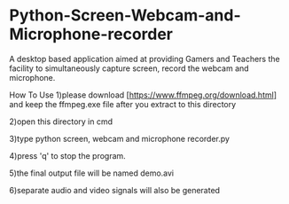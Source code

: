 # Python-Screen-Webcam-and-Microphone-recorder

A desktop based application aimed at providing Gamers and Teachers the facility to simultaneously capture screen, record the webcam and microphone.

How To Use
1)please download [https://www.ffmpeg.org/download.html] and keep the ffmpeg.exe file after you extract to this directory 

2)open this directory in cmd

3)type python screen, webcam and microphone recorder.py

4)press 'q' to stop the program.

5)the final output file will be named demo.avi

6)separate audio and video signals will also be generated

